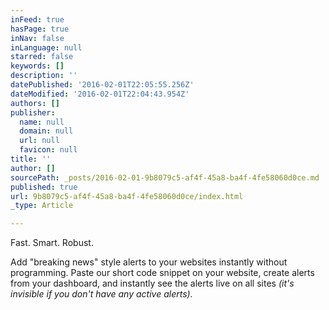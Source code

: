 ```yaml
---
inFeed: true
hasPage: true
inNav: false
inLanguage: null
starred: false
keywords: []
description: ''
datePublished: '2016-02-01T22:05:55.256Z'
dateModified: '2016-02-01T22:04:43.954Z'
authors: []
publisher:
  name: null
  domain: null
  url: null
  favicon: null
title: ''
author: []
sourcePath: _posts/2016-02-01-9b8079c5-af4f-45a8-ba4f-4fe58060d0ce.md
published: true
url: 9b8079c5-af4f-45a8-ba4f-4fe58060d0ce/index.html
_type: Article

---
```

Fast. Smart. Robust.

Add "breaking news" style alerts to your websites instantly without programming. Paste our short code snippet on your website, create alerts from your dashboard, and instantly see the alerts live on all sites _(it's invisible if you don't have any active alerts)._